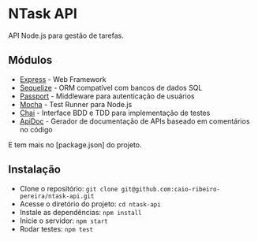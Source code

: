 # NTask API

API Node.js para gestão de tarefas.

## Módulos

- [Express](https://expressjs.com/) - Web Framework
- [Sequelize](https://sequelizejs.com) - ORM compatível com bancos de dados SQL
- [Passport](https://passportjs.org) - Middleware para autenticação de usuários
- [Mocha](https://mochajs.org) - Test Runner para Node.js
- [Chai](https://chaijs.com) - Interface BDD e TDD para implementação de testes
- [ApiDoc](https://apidocjs.com) - Gerador de documentação de APIs baseado em comentários no código

E tem mais no [package.json] do projeto.

## Instalação

- Clone o repositório: `git clone git@github.com:caio-ribeiro-pereira/ntask-api.git`
- Acesse o diretório do projeto: `cd ntask-api`
- Instale as dependências: `npm install`
- Inicie o servidor: `npm start`
- Rodar testes: `npm test`
